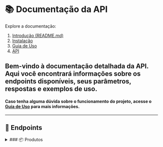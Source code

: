 # 📚 Documentação da API

Explore a documentação:

1. [Introdução (README.md)](../README.md)
2. [Instalação](INSTALL.md)
3. [Guia de Uso](USAGE.md)
4. [API](API.md)


## Bem-vindo à documentação detalhada da API. Aqui você encontrará informações sobre os endpoints disponíveis, seus parâmetros, respostas e exemplos de uso.
#### Caso tenha alguma dúvida sobre o funcionamento do projeto, acesse o [Guia de Uso](USAGE.md) para mais informações.

---
## 📂 Endpoints

<details>
  <summary>### 📦 Produtos</summary>

### 1. **[GET]/api/Clients**
#### Descrição:
Retorna a lista de recursos disponíveis.

#### Parâmetros:
- **Query Parameters (opcional):**
  - `pageNumber` (integer): Número da página. Exemplo: `1`.
  - `pageSize` (integer): Quantidade de itens por página. Exemplo: `10`.

#### Exemplo de Requisição:
```bash
curl -X GET "http://localhost:7198/api/Client?pageNumber=1&pageSize=10" -H "Accept: application/json"
```

#### **Exemplo de Retorno[200]**:
```json
{
  "pageNumber": 1,
  "pageSize": 2,
  "totalItems": 1005,
  "totalPages": 503,
  "items": [
    {
      "id": "guid-id",
      "name": "name-client",
      "email": "email-client",
      "city": "city-client",
      "pathImage": null
    },
    {
      "id": "guid-id",
      "name": "name-client",
      "email": "email-client",
      "city": "city-client",
      "pathImage": null
    },
  ]
}
```

---

### 2. **[GET]/api/Clients/{id}**
#### Descrição:
Retorna o cliente por id.

#### Parâmetros:
- **Path Parameters (obrigatório):**
  - `id` (guid): id do cliente. Exemplo: `3fa85f64-5717-4562-b3fc-2c963f66afa6`.

#### Exemplo de Requisição:
```bash
curl -X GET "http://localhost:7198/api/Clients/3fa85f64-5717-4562-b3fc-2c963f66afa6" -H "Accept: application/json"
```

#### **Exemplo de Retorno[200]:**
```json
{
  "id": "guid-id",
  "name": "name-client",
  "email": "email-client",
  "city": "city-client",
  "pathImage": null
}
```

---

### 3. **[GET]/api/Clients/{name}**
#### Descrição:
Retorna o cliente por nome. Busca cliente com nome relacionado ao parâmetro.

#### Parâmetros:
- **Path Parameters (obrigatório):**
  - `name` (string): nome do cliente. Exemplo: `Jose`.

#### Exemplo de Requisição:
```bash
curl -X GET "http://localhost:7198/api/Clients/Jose" -H "Accept: application/json"
```

#### **Exemplo de Retorno[200]:**
```json
[
    {
    "id": "guid-id",
    "name": "name-client",
    "email": "email-client",
    "city": "city-client",
    "pathImage": null
    }
]
```

---

### 4. **[Post]/api/Clients**
#### Descrição:
Cadastro de novo cliente.

#### Parâmetros:
- **Json Data (obrigatório):**
  - `name` (string): nome do cliente. Exemplo: `Jose`.
  - `email` (string): email do cliente (valor unico). Exemplo: `jose@email.com`.
  - `city` (string): cidade do cliente. Exemplo: `Curitiba`.

#### Exemplo de Requisição:
```bash
curl -X POST "http://localhost:7198/api/Clients" -H "Accept: application/json"
```

#### Exemplo de json data:
```json
{
  "name": "Jose",
  "email": "jose@email.com",
  "city": "Curitiba"
}
```

#### **Exemplo de Retorno[200]:**
```json
{
"id": "guid-id",
"name": "name-client",
"email": "email-client",
"city": "city-client",
"pathImage": null
}
```

---

### 5. **[Put]/api/Clients**
#### Descrição:
Atualizar dados do cliente.

#### Parâmetros:
- **Json Data (obrigatório):**
  - `id` (guid): id do cliente. Exemplo: `3fa85f64-5717-4562-b3fc-2c963f66afa6`.
  - `name` (string): nome do cliente. Exemplo: `Jose`.
  - `email` (string): email do cliente (valor unico). Exemplo: `jose@email.com`.
  - `city` (string): cidade do cliente. Exemplo: `Curitiba`.
  - `pathImage` (string): cidade do cliente. Exemplo: `null`.

#### Exemplo de Requisição:
```bash
curl -X PUT "http://localhost:7198/api/Clients" -H "Accept: application/json"
```

#### Exemplo de json data:
```json
{
    "id": "3fa85f64-5717-4562-b3fc-2c963f66afa6",
    "name": "Jose",
    "email": "jose@email.com",
    "city": "Curitiba",
    "pathImage": null
}
```

#### **Exemplo de Retorno[200]:**
```json
{
"id": "guid-id",
"name": "name-client",
"email": "email-client",
"city": "city-client",
"pathImage": null
}
```

---

### 6. **[Delete]/api/Clients/{id}**
#### Descrição:
Deletar cliente.

#### Parâmetros:
- **Path Parameters (obrigatório):**
  - `id` (guid): id do cliente. Exemplo: `3fa85f64-5717-4562-b3fc-2c963f66afa6`

#### Exemplo de Requisição:
```bash
curl -X DELETE "http://localhost:7198/api/Clients/3fa85f64-5717-4562-b3fc-2c963f66afa6" -H "Accept: application/json"
```

#### **Retorno[204]**

---

### 7. **[POST]/api/Clients/file**
#### Descrição:
Adicionar imagem ao cliente.

#### Parâmetros:
- **Form Data (obrigatório):**
  - `id` (guid): id do cliente. Exemplo: `3fa85f64-5717-4562-b3fc-2c963f66afa6`
  - `pathImage` (file): imagem do cliente.

#### Exemplo de Requisição:
```bash
curl -X POST "http://localhost:7198/api/Clients/" -H "Content-Type: multipart/form-data"
```

#### **Retorno[200]**
```json	
{
  "name": "3fa85f64-5717-4562-b3fc-2c963f66afa6.png",
  "type": ".png",
  "url": "http://localhost:7198/api/files/2/3fa85f64-5717-4562-b3fc-2c963f66afa6"
}
```

---

### 8. **[DELETE]/api/Clients/file**
#### Descrição:
Deletar imagem do cliente.

#### Parâmetros:
- **Path Parameters (obrigatório):**
  - `id` (guid): id do cliente. Exemplo: `3fa85f64-5717-4562-b3fc-2c963f66afa6`

#### Exemplo de Requisição:
```bash
curl -X DELETE "http://localhost:7198/api/Clients/7cf63a1b-4317-4df1-b401-265f0be742df" -H "Accept: application/json"
```

#### **Retorno[204]**

---

</details>